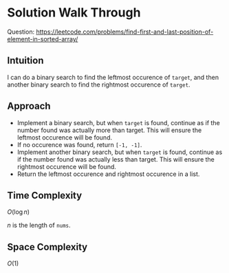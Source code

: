 # Solution Walk Through
Question: https://leetcode.com/problems/find-first-and-last-position-of-element-in-sorted-array/

## Intuition
I can do a binary search to find the leftmost occurence of `target`, and then another binary search to find the rightmost occurence of `target`.

## Approach
- Implement a binary search, but when `target` is found, continue as if the number found was actually more than target. This will ensure the leftmost occurence will be found.
- If no occurence was found, return `[-1, -1]`.
- Implement another binary search, but when `target` is found, continue as if the number found was actually less than target. This will ensure the rightmost occurence will be found.
- Return the leftmost occurence and rightmost occurence in a list.

## Time Complexity
$O(\log n)$

$n$ is the length of `nums`.

## Space Complexity
$O(1)$